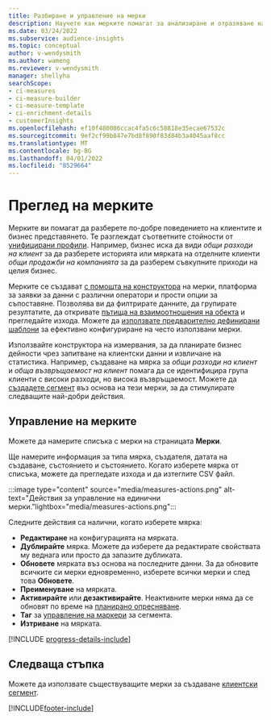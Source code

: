```yaml
---
title: Разбиране и управление на мерки
description: Научете как мерките помагат за анализиране и отразяване на ефективността на бизнеса Ви.
ms.date: 03/24/2022
ms.subservice: audience-insights
ms.topic: conceptual
author: v-wendysmith
ms.author: wameng
ms.reviewer: v-wendysmith
manager: shellyha
searchScope:
- ci-measures
- ci-measure-builder
- ci-measure-template
- ci-enrichment-details
- customerInsights
ms.openlocfilehash: ef10f480086ccac4fa5c6c58818e35ecae67532c
ms.sourcegitcommit: 9ef2cf99b847e7bd8f890f83d84b3a4045aaf8cc
ms.translationtype: MT
ms.contentlocale: bg-BG
ms.lasthandoff: 04/01/2022
ms.locfileid: "8529664"
---
```

# <a name="measures-overview"></a>Преглед на мерките

Мерките ви помагат да разберете по-добре поведението на клиентите и бизнес представянето. Те разглеждат съответните стойности от [унифицирани профили](data-unification.md). Например, бизнес иска да види *общи разходи на клиент* за да разберете историята или мярката на отделните клиенти *общи продажби на компанията* за да разберем съвкупните приходи на целия бизнес.  

Мерките се създават [с помощта на конструктора](measure-builder.md) на мерки, платформа за заявки за данни с различни оператори и прости опции за съпоставяне. Позволява ви да филтрирате данните, да групирате резултатите, да откривате [пътища на взаимоотношения на обекта](relationships.md) и прегледайте изхода. Можете да [използвате предварително дефинирани шаблони](measure-templates.md) за ефективно конфигуриране на често използвани мерки.

Използвайте конструктора на измервания, за да планирате бизнес дейности чрез запитване на клиентски данни и извличане на статистика. Например, създаване на мярка за *общи разходи на клиент* и *обща възвръщаемост на клиент* помага да се идентифицира група клиенти с високи разходи, но висока възвръщаемост. Можете да [създадете сегмент](segments.md) въз основа на тези мерки, за да стимулирате следващите най-добри действия.

## <a name="manage-your-measures"></a>Управление на мерките

Можете да намерите списъка с мерки на страницата **Мерки**.

Ще намерите информация за типа мярка, създателя, датата на създаване, състоянието и състоянието. Когато изберете мярка от списъка, можете да прегледате изхода и да изтеглите CSV файл.

:::image type="content" source="media/measures-actions.png" alt-text="Действия за управление на единични мерки."lightbox="media/measures-actions.png":::

Следните действия са налични, когато изберете мярка:

- **Редактиране** на конфигурацията на мярката.
- **Дублирайте** мярка. Можете да изберете да редактирате свойствата му веднага или просто да запазите дубликата.
- **Обновете** мярката въз основа на последните данни. За да обновите всичките си мерки едновременно, изберете всички мерки и след това **Обновете**.
- **Преименуване** на мярката.
- **Активирайте** или **дезактивирайте**. Неактивните мерки няма да се обновят по време на [планирано опресняване](system.md#schedule-tab).
- **Таг** за [управление на маркери](work-with-tags-columns.md#manage-tags) за сегмента.
- **Изтриване** на мярката.

[!INCLUDE [progress-details-include](../includes/progress-details-pane.md)]

## <a name="next-step"></a>Следваща стъпка

Можете да използвате съществуващите мерки за създаване [клиентски сегмент](segments.md).

[!INCLUDE[footer-include](../includes/footer-banner.md)]
